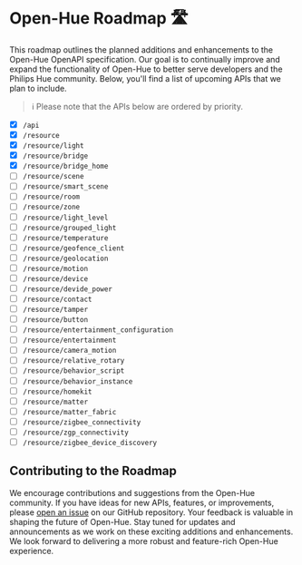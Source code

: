 # Open-Hue Roadmap 🛣️
This roadmap outlines the planned additions and enhancements to the Open-Hue OpenAPI specification.
Our goal is to continually improve and expand the functionality of Open-Hue to better serve developers and the Philips Hue community.
Below, you'll find a list of upcoming APIs that we plan to include.

> ℹ️ Please note that the APIs below are ordered by priority.

- [x] `/api`
- [x] `/resource`
- [x] `/resource/light`
- [x] `/resource/bridge`
- [x] `/resource/bridge_home`
- [ ] `/resource/scene`
- [ ] `/resource/smart_scene`
- [ ] `/resource/room`
- [ ] `/resource/zone`
- [ ] `/resource/light_level`
- [ ] `/resource/grouped_light`
- [ ] `/resource/temperature`
- [ ] `/resource/geofence_client`
- [ ] `/resource/geolocation`
- [ ] `/resource/motion`
- [ ] `/resource/device`
- [ ] `/resource/devide_power`
- [ ] `/resource/contact`
- [ ] `/resource/tamper`
- [ ] `/resource/button`
- [ ] `/resource/entertainment_configuration`
- [ ] `/resource/entertainment`
- [ ] `/resource/camera_motion`
- [ ] `/resource/relative_rotary`
- [ ] `/resource/behavior_script`
- [ ] `/resource/behavior_instance`
- [ ] `/resource/homekit`
- [ ] `/resource/matter`
- [ ] `/resource/matter_fabric`
- [ ] `/resource/zigbee_connectivity`
- [ ] `/resource/zgp_connectivity`
- [ ] `/resource/zigbee_device_discovery`

## Contributing to the Roadmap

We encourage contributions and suggestions from the Open-Hue community.
If you have ideas for new APIs, features, or improvements, please [open an issue](https://github.com/thibauult/open-hue/issues) on our GitHub repository.
Your feedback is valuable in shaping the future of Open-Hue.
Stay tuned for updates and announcements as we work on these exciting additions and enhancements.
We look forward to delivering a more robust and feature-rich Open-Hue experience.

